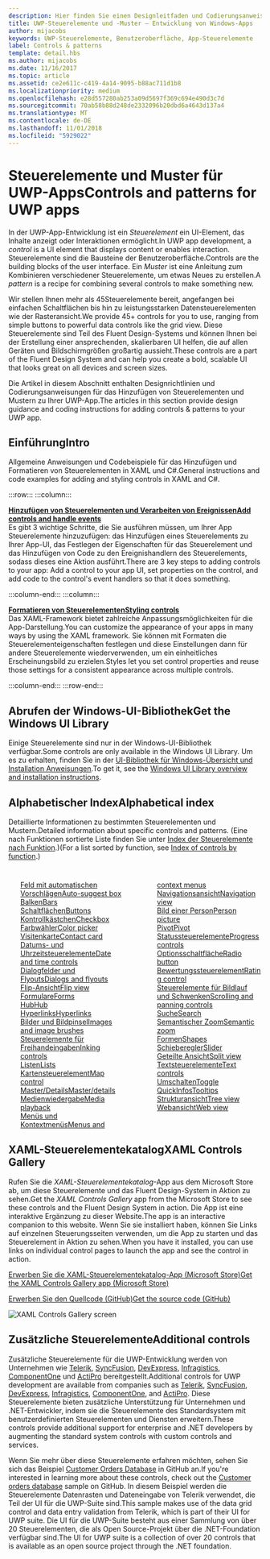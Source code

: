 ```yaml
---
description: Hier finden Sie einen Designleitfaden und Codierungsanweisungen für das Hinzufügen von Steuerelementen und Mustern zu Ihrer UWP-App. Sie finden mehr als 45leistungsstarke Steuerelemente für die Verwendung mit Ihrer App.
title: UWP-Steuerelemente und -Muster – Entwicklung von Windows-Apps
author: mijacobs
keywords: UWP-Steuerelemente, Benutzeroberfläche, App-Steuerelemente
label: Controls & patterns
template: detail.hbs
ms.author: mijacobs
ms.date: 11/16/2017
ms.topic: article
ms.assetid: ce2e611c-c419-4a14-9095-b88ac711d1b8
ms.localizationpriority: medium
ms.openlocfilehash: e28d557280ab253a09d5697f369c694e490d3c7d
ms.sourcegitcommit: 70ab58b88d248de2332096b20dbd6a4643d137a4
ms.translationtype: MT
ms.contentlocale: de-DE
ms.lasthandoff: 11/01/2018
ms.locfileid: "5929022"
---
```

# <a name="controls-and-patterns-for-uwp-apps"></a><span data-ttu-id="17c8e-105">Steuerelemente und Muster für UWP-Apps</span><span class="sxs-lookup"><span data-stu-id="17c8e-105">Controls and patterns for UWP apps</span></span>
 

<span data-ttu-id="17c8e-106">In der UWP-App-Entwicklung ist ein <i>Steuerelement</i> ein UI-Element, das Inhalte anzeigt oder Interaktionen ermöglicht.</span><span class="sxs-lookup"><span data-stu-id="17c8e-106">In UWP app development, a <i>control</i> is a UI element that displays content or enables interaction.</span></span> <span data-ttu-id="17c8e-107">Steuerelemente sind die Bausteine der Benutzeroberfläche.</span><span class="sxs-lookup"><span data-stu-id="17c8e-107">Controls are the building blocks of the user interface.</span></span> <span data-ttu-id="17c8e-108">Ein <i>Muster</i> ist eine Anleitung zum Kombinieren verschiedener Steuerelemente, um etwas Neues zu erstellen.</span><span class="sxs-lookup"><span data-stu-id="17c8e-108">A <i>pattern</i> is a recipe for combining several controls to make something new.</span></span>

<span data-ttu-id="17c8e-109">Wir stellen Ihnen mehr als 45Steuerelemente bereit, angefangen bei einfachen Schaltflächen bis hin zu leistungsstarken Datensteuerelementen wie der Rasteransicht.</span><span class="sxs-lookup"><span data-stu-id="17c8e-109">We provide 45+ controls for you to use, ranging from simple buttons to powerful data controls like the grid view.</span></span>  <span data-ttu-id="17c8e-110">Diese Steuerelemente sind Teil des Fluent Design-Systems und können Ihnen bei der Erstellung einer ansprechenden, skalierbaren UI helfen, die auf allen Geräten und Bildschirmgrößen großartig aussieht.</span><span class="sxs-lookup"><span data-stu-id="17c8e-110">These controls are a part of the Fluent Design System and can help you create a bold, scalable UI that looks great on all devices and screen sizes.</span></span> 

<span data-ttu-id="17c8e-111">Die Artikel in diesem Abschnitt enthalten Designrichtlinien und Codierungsanweisungen für das Hinzufügen von Steuerelementen und Mustern zu Ihrer UWP-App.</span><span class="sxs-lookup"><span data-stu-id="17c8e-111">The articles in this section provide design guidance and coding instructions for adding controls & patterns to your UWP app.</span></span> 

## <a name="intro"></a><span data-ttu-id="17c8e-112">Einführung</span><span class="sxs-lookup"><span data-stu-id="17c8e-112">Intro</span></span>

<span data-ttu-id="17c8e-113">Allgemeine Anweisungen und Codebeispiele für das Hinzufügen und Formatieren von Steuerelementen in XAML und C#.</span><span class="sxs-lookup"><span data-stu-id="17c8e-113">General instructions and code examples for adding and styling controls in XAML and C#.</span></span>

:::row:::
    :::column:::
      <p><b><a href="controls-and-events-intro.md"><span data-ttu-id="17c8e-114">Hinzufügen von Steuerelementen und Verarbeiten von Ereignissen</span><span class="sxs-lookup"><span data-stu-id="17c8e-114">Add controls and handle events</span></span></a></b> <br/>
<span data-ttu-id="17c8e-115">Es gibt 3 wichtige Schritte, die Sie ausführen müssen, um Ihrer App Steuerelemente hinzuzufügen: das Hinzufügen eines Steuerelements zu Ihrer App-UI, das Festlegen der Eigenschaften für das Steuerelement und das Hinzufügen von Code zu den Ereignishandlern des Steuerelements, sodass dieses eine Aktion ausführt.</span><span class="sxs-lookup"><span data-stu-id="17c8e-115">There are 3 key steps to adding controls to your app: Add a control to your app UI, set properties on the control, and add code to the control's event handlers so that it does something.</span></span></p>
    :::column-end:::
    :::column:::
      <p><b><a href="xaml-styles.md"><span data-ttu-id="17c8e-116">Formatieren von Steuerelementen</span><span class="sxs-lookup"><span data-stu-id="17c8e-116">Styling controls</span></span></a></b> <br/>
<span data-ttu-id="17c8e-117">Das XAML-Framework bietet zahlreiche Anpassungsmöglichkeiten für die App-Darstellung.</span><span class="sxs-lookup"><span data-stu-id="17c8e-117">You can customize the appearance of your apps in many ways by using the XAML framework.</span></span> <span data-ttu-id="17c8e-118">Sie können mit Formaten die Steuerelementeigenschaften festlegen und diese Einstellungen dann für andere Steuerelemente wiederverwenden, um ein einheitliches Erscheinungsbild zu erzielen.</span><span class="sxs-lookup"><span data-stu-id="17c8e-118">Styles let you set control properties and reuse those settings for a consistent appearance across multiple controls.</span></span></p>
    :::column-end:::
:::row-end:::

## <a name="get-the-windows-ui-library"></a><span data-ttu-id="17c8e-119">Abrufen der Windows-UI-Bibliothek</span><span class="sxs-lookup"><span data-stu-id="17c8e-119">Get the Windows UI Library</span></span>
<span data-ttu-id="17c8e-120">Einige Steuerelemente sind nur in der Windows-UI-Bibliothek verfügbar.</span><span class="sxs-lookup"><span data-stu-id="17c8e-120">Some controls are only available in the Windows UI Library.</span></span> <span data-ttu-id="17c8e-121">Um es zu erhalten, finden Sie in der [UI-Bibliothek für Windows-Übersicht und Installation Anweisungen](/uwp/toolkits/winui/).</span><span class="sxs-lookup"><span data-stu-id="17c8e-121">To get it, see the [Windows UI Library overview and installation instructions](/uwp/toolkits/winui/).</span></span>

## <a name="alphabetical-index"></a><span data-ttu-id="17c8e-122">Alphabetischer Index</span><span class="sxs-lookup"><span data-stu-id="17c8e-122">Alphabetical index</span></span> 

<span data-ttu-id="17c8e-123">Detaillierte Informationen zu bestimmten Steuerelementen und Mustern.</span><span class="sxs-lookup"><span data-stu-id="17c8e-123">Detailed information about specific controls and patterns.</span></span> <span data-ttu-id="17c8e-124">(Eine nach Funktionen sortierte Liste finden Sie unter <a href="controls-by-function.md">Index der Steuerelemente nach Funktion</a>.)</span><span class="sxs-lookup"><span data-stu-id="17c8e-124">(For a list sorted by function, see <a href="controls-by-function.md">Index of controls by function</a>.)</span></span>

<div style="column-count: 2; column-gap: 40px; margin-top: 40px;" >
<ul style="margin-top: 0px; padding-top: 0px; list-style-type: none;">
<li style="list-style-type: none;"><a href="auto-suggest-box.md"><span data-ttu-id="17c8e-125">Feld mit automatischen Vorschlägen</span><span class="sxs-lookup"><span data-stu-id="17c8e-125">Auto-suggest box</span></span></a></li>

<li style="list-style-type: none;"><a href="app-bars.md"><span data-ttu-id="17c8e-126">Balken</span><span class="sxs-lookup"><span data-stu-id="17c8e-126">Bars</span></span></a></li>

<li style="list-style-type: none;"><a href="buttons.md"><span data-ttu-id="17c8e-127">Schaltflächen</span><span class="sxs-lookup"><span data-stu-id="17c8e-127">Buttons</span></span></a></li>

<li style="list-style-type: none;"><a href="checkbox.md"><span data-ttu-id="17c8e-128">Kontrollkästchen</span><span class="sxs-lookup"><span data-stu-id="17c8e-128">Checkbox</span></span> </a></li>

<li style="list-style-type: none;"><a href="color-picker.md"><span data-ttu-id="17c8e-129">Farbwähler</span><span class="sxs-lookup"><span data-stu-id="17c8e-129">Color picker</span></span></a></li>

<li style="list-style-type: none;"><a href="contact-card.md"><span data-ttu-id="17c8e-130">Visitenkarte</span><span class="sxs-lookup"><span data-stu-id="17c8e-130">Contact card</span></span></a></li>

<li style="list-style-type: none;"><a href="date-and-time.md"><span data-ttu-id="17c8e-131">Datums- und Uhrzeitsteuerelemente</span><span class="sxs-lookup"><span data-stu-id="17c8e-131">Date and time controls</span></span></a></li>

<li style="list-style-type: none;"><a href="dialogs-and-flyouts/index.md"><span data-ttu-id="17c8e-132">Dialogfelder und Flyouts</span><span class="sxs-lookup"><span data-stu-id="17c8e-132">Dialogs and flyouts</span></span></a></li>

<li style="list-style-type: none;"><a href="flipview.md"><span data-ttu-id="17c8e-133">Flip-Ansicht</span><span class="sxs-lookup"><span data-stu-id="17c8e-133">Flip view</span></span></a></li>

<li style="list-style-type: none;"><a href="forms.md"><span data-ttu-id="17c8e-134">Formulare</span><span class="sxs-lookup"><span data-stu-id="17c8e-134">Forms</span></span></a></li>

<li style="list-style-type: none;"><a href="hub.md"><span data-ttu-id="17c8e-135">Hub</span><span class="sxs-lookup"><span data-stu-id="17c8e-135">Hub</span></span></a></li>

<li style="list-style-type: none;"><a href="hyperlinks.md"><span data-ttu-id="17c8e-136">Hyperlinks</span><span class="sxs-lookup"><span data-stu-id="17c8e-136">Hyperlinks</span></span></a></li>

<li style="list-style-type: none;"><a href="images-imagebrushes.md"><span data-ttu-id="17c8e-137">Bilder und Bildpinsel</span><span class="sxs-lookup"><span data-stu-id="17c8e-137">Images and image brushes</span></span></a></li>

<li style="list-style-type: none;"><a href="inking-controls.md"><span data-ttu-id="17c8e-138">Steuerelemente für Freihandeingaben</span><span class="sxs-lookup"><span data-stu-id="17c8e-138">Inking controls</span></span></a></li>

<li style="list-style-type: none;"><a href="lists.md"><span data-ttu-id="17c8e-139">Listen</span><span class="sxs-lookup"><span data-stu-id="17c8e-139">Lists</span></span></a></li>

<li style="list-style-type: none;"><a href="../../maps-and-location/controls-map.md"><span data-ttu-id="17c8e-140">Kartensteuerelement</span><span class="sxs-lookup"><span data-stu-id="17c8e-140">Map control</span></span></a></li>

<li style="list-style-type: none;"><a href="master-details.md"><span data-ttu-id="17c8e-141">Master/Details</span><span class="sxs-lookup"><span data-stu-id="17c8e-141">Master/details</span></span></a></li>

<li style="list-style-type: none;"><a href="media-playback.md"><span data-ttu-id="17c8e-142">Medienwiedergabe</span><span class="sxs-lookup"><span data-stu-id="17c8e-142">Media playback</span></span></a></li>

<li style="list-style-type: none;"><a href="menus.md"><span data-ttu-id="17c8e-143">Menüs und Kontextmenüs</span><span class="sxs-lookup"><span data-stu-id="17c8e-143">Menus and context menus</span></span></a></li>

<li style="list-style-type: none;"><a href="navigationview.md"><span data-ttu-id="17c8e-144">Navigationsansicht</span><span class="sxs-lookup"><span data-stu-id="17c8e-144">Navigation view</span></span></a></li>

<li style="list-style-type: none;"><a href="person-picture.md"><span data-ttu-id="17c8e-145">Bild einer Person</span><span class="sxs-lookup"><span data-stu-id="17c8e-145">Person picture</span></span></a></li>

<li style="list-style-type: none;"><a href="pivot.md"><span data-ttu-id="17c8e-146">Pivot</span><span class="sxs-lookup"><span data-stu-id="17c8e-146">Pivot</span></span></a></li>

<li style="list-style-type: none;"><a href="progress-controls.md"><span data-ttu-id="17c8e-147">Statussteuerelemente</span><span class="sxs-lookup"><span data-stu-id="17c8e-147">Progress controls</span></span></a></li>

<li style="list-style-type: none;"><a href="radio-button.md"><span data-ttu-id="17c8e-148">Optionsschaltfläche</span><span class="sxs-lookup"><span data-stu-id="17c8e-148">Radio button</span></span></a></li>

<li style="list-style-type: none;"><a href="rating.md"><span data-ttu-id="17c8e-149">Bewertungssteuerelement</span><span class="sxs-lookup"><span data-stu-id="17c8e-149">Rating control</span></span></a></li>

<li style="list-style-type: none;"><a href="scroll-controls.md"><span data-ttu-id="17c8e-150">Steuerelemente für Bildlauf und Schwenken</span><span class="sxs-lookup"><span data-stu-id="17c8e-150">Scrolling and panning controls</span></span></a></li>

<li style="list-style-type: none;"><a href="search.md"><span data-ttu-id="17c8e-151">Suche</span><span class="sxs-lookup"><span data-stu-id="17c8e-151">Search</span></span></a></li>

<li style="list-style-type: none;"><a href="semantic-zoom.md"><span data-ttu-id="17c8e-152">Semantischer Zoom</span><span class="sxs-lookup"><span data-stu-id="17c8e-152">Semantic zoom</span></span></a></li>

<li style="list-style-type: none;"><a href="shapes.md"><span data-ttu-id="17c8e-153">Formen</span><span class="sxs-lookup"><span data-stu-id="17c8e-153">Shapes</span></span></a></li>

<li style="list-style-type: none;"><a href="slider.md"><span data-ttu-id="17c8e-154">Schieberegler</span><span class="sxs-lookup"><span data-stu-id="17c8e-154">Slider</span></span></a></li>

<li style="list-style-type: none;"><a href="split-view.md"><span data-ttu-id="17c8e-155">Geteilte Ansicht</span><span class="sxs-lookup"><span data-stu-id="17c8e-155">Split view</span></span></a></li>

<li style="list-style-type: none;"><a href="text-controls.md"><span data-ttu-id="17c8e-156">Textsteuerelemente</span><span class="sxs-lookup"><span data-stu-id="17c8e-156">Text controls</span></span></a></li>


<li style="list-style-type: none;"><a href="toggles.md"><span data-ttu-id="17c8e-157">Umschalten</span><span class="sxs-lookup"><span data-stu-id="17c8e-157">Toggle</span></span></a></li>
<li style="list-style-type: none;"><a href="tooltips.md"><span data-ttu-id="17c8e-158">QuickInfos</span><span class="sxs-lookup"><span data-stu-id="17c8e-158">Tooltips</span></span></a></li>

<li style="list-style-type: none;"><a href="tree-view.md"><span data-ttu-id="17c8e-159">Strukturansicht</span><span class="sxs-lookup"><span data-stu-id="17c8e-159">Tree view</span></span></a></li>

<li style="list-style-type: none;"><a href="web-view.md"><span data-ttu-id="17c8e-160">Webansicht</span><span class="sxs-lookup"><span data-stu-id="17c8e-160">Web view</span></span></a></li>
</ul>
</div>

## <a name="xaml-controls-gallery"></a><span data-ttu-id="17c8e-161">XAML-Steuerelementekatalog</span><span class="sxs-lookup"><span data-stu-id="17c8e-161">XAML Controls Gallery</span></span>

<span data-ttu-id="17c8e-162">Rufen Sie die _XAML-Steuerelementekatalog_-App aus dem Microsoft Store ab, um diese Steuerelemente und das Fluent Design-System in Aktion zu sehen.</span><span class="sxs-lookup"><span data-stu-id="17c8e-162">Get the _XAML Controls Gallery_ app from the Microsoft Store to see these controls and the Fluent Design System in action.</span></span> <span data-ttu-id="17c8e-163">Die App ist eine interaktive Ergänzung zu dieser Website.</span><span class="sxs-lookup"><span data-stu-id="17c8e-163">The app is an interactive companion to this website.</span></span> <span data-ttu-id="17c8e-164">Wenn Sie sie installiert haben, können Sie Links auf einzelnen Steuerungsseiten verwenden, um die App zu starten und das Steuerelement in Aktion zu sehen.</span><span class="sxs-lookup"><span data-stu-id="17c8e-164">When you have it installed, you can use links on individual control pages to launch the app and see the control in action.</span></span>

<a href="https://www.microsoft.com/store/productId/9MSVH128X2ZT"><span data-ttu-id="17c8e-165">Erwerben Sie die XAML-Steuerelementekatalog-App (Microsoft Store)</span><span class="sxs-lookup"><span data-stu-id="17c8e-165">Get the XAML Controls Gallery app (Microsoft Store)</span></span></a>

<a href="https://github.com/Microsoft/Windows-universal-samples/tree/master/Samples/XamlUIBasics"><span data-ttu-id="17c8e-166">Erwerben Sie den Quellcode (GitHub)</span><span class="sxs-lookup"><span data-stu-id="17c8e-166">Get the source code (GitHub)</span></span></a>

<img src="images/xaml-controls-gallery.png" alt="XAML Controls Gallery screen" />

## <a name="additional-controls"></a><span data-ttu-id="17c8e-167">Zusätzliche Steuerelemente</span><span class="sxs-lookup"><span data-stu-id="17c8e-167">Additional controls</span></span>

<span data-ttu-id="17c8e-168">Zusätzliche Steuerelemente für die UWP-Entwicklung werden von Unternehmen wie <a href="http://www.telerik.com/">Telerik</a>, <a href="https://www.syncfusion.com/products/uwp">SyncFusion</a>, <a href="https://www.devexpress.com/Products/NET/Controls/Win10Apps/">DevExpress</a>, <a href="http://www.infragistics.com/products/universal-windows-platform">Infragistics</a>, <a href="https://www.componentone.com/Studio/Platform/UWP">ComponentOne</a> und <a href="http://www.actiprosoftware.com/products/controls/universal">ActiPro</a> bereitgestellt.</span><span class="sxs-lookup"><span data-stu-id="17c8e-168">Additional controls for UWP development are available from companies such as <a href="http://www.telerik.com/">Telerik</a>, <a href="https://www.syncfusion.com/products/uwp">SyncFusion</a>, <a href="https://www.devexpress.com/Products/NET/Controls/Win10Apps/">DevExpress</a>, <a href="http://www.infragistics.com/products/universal-windows-platform">Infragistics</a>, <a href="https://www.componentone.com/Studio/Platform/UWP">ComponentOne</a>, and <a href="http://www.actiprosoftware.com/products/controls/universal">ActiPro</a>.</span></span> <span data-ttu-id="17c8e-169">Diese Steuerelemente bieten zusätzliche Unterstützung für Unternehmen und .NET-Entwickler, indem sie die Steuerelemente des Standardsystem mit benutzerdefinierten Steuerelementen und Diensten erweitern.</span><span class="sxs-lookup"><span data-stu-id="17c8e-169">These controls provide additional support for enterprise and .NET developers by augmenting the standard system controls with custom controls and services.</span></span>  

<span data-ttu-id="17c8e-170">Wenn Sie mehr über diese Steuerelemente erfahren möchten, sehen Sie sich das Beispiel <a href="https://github.com/Microsoft/Windows-appsample-customers-orders-database">Customer Orders Database</a> in GitHub an.</span><span class="sxs-lookup"><span data-stu-id="17c8e-170">If you're interested in learning more about these controls, check out the <a href="https://github.com/Microsoft/Windows-appsample-customers-orders-database">Customer orders database</a> sample on GitHub.</span></span> <span data-ttu-id="17c8e-171">In diesem Beispiel werden die Steuerelemente Datenrasten und Dateneingabe von Telerik verwendet, die Teil der UI für die UWP-Suite sind.</span><span class="sxs-lookup"><span data-stu-id="17c8e-171">This sample makes use of the data grid control and data entry validation from Telerik, which is part of their UI for UWP suite.</span></span> <span data-ttu-id="17c8e-172">Die UI für die UWP-Suite besteht aus einer Sammlung von über 20 Steuerelementen, die als Open Source-Projekt über die .NET-Foundation verfügbar sind.</span><span class="sxs-lookup"><span data-stu-id="17c8e-172">The UI for UWP suite is a collection of over 20 controls that is available as an open source project through the .NET foundation.</span></span>
